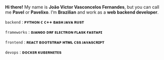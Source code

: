 **Hi there!** My name is **João Victor Vasconcelos Fernandes**, but you can call me **Pavel** or **Pavelixo**. I’m **Brazilian** and work as a **web backend developer**.

``backend`` :
 **ᴘʏᴛʜᴏɴ  ᴄ  ᴄ++  ʙᴀsʜ  ᴊᴀᴠᴀ  ʀᴜsᴛ**


``frameworks`` :
**ᴅᴊᴀɴɢᴏ  ᴅʀғ  ᴇʟᴇᴄᴛʀᴏɴ  ғʟᴀsᴋ  ғᴀsᴛᴀᴘɪ**

``frontend`` :
**ʀᴇᴀᴄᴛ ʙᴏᴏᴛsᴛʀᴀᴘ  ʜᴛᴍʟ  ᴄss  ᴊᴀᴠᴀsᴄʀɪᴘᴛ**


``devops`` :
**ᴅᴏᴄᴋᴇʀ  ᴋᴜʙᴇʀɴᴇᴛᴇs**
